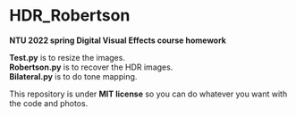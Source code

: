 # HDR_Robertson

**NTU 2022 spring Digital Visual Effects course homework**

**Test.py** is to resize the images.  
**Robertson.py** is to recover the HDR images.  
**Bilateral.py** is to do tone mapping.  
  
This repository is under **MIT license** so you can do whatever you want with the code and photos.